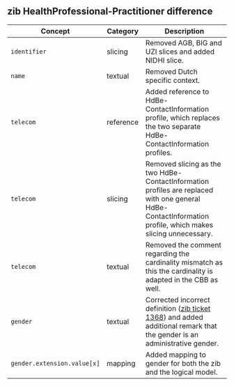 ## zib HealthProfessional-Practitioner difference

| Concept         | Category          | Description                             | 
|-----------------|-------------------|-----------------------------------------|
|`identifier` | slicing | Removed AGB, BIG and UZI slices and added NIDHI slice. |
|`name` | textual | Removed Dutch specific context. |
|`telecom` | reference | Added reference to HdBe-ContactInformation profile, which replaces the two separate HdBe-ContactInformation profiles. | 
|`telecom` | slicing | Removed slicing as the two HdBe-ContactInformation profiles are replaced with one general HdBe-ContactInformation profile, which makes slicing unnecessary. |
|`telecom` | textual | Removed the comment regarding the cardinality mismatch as this the cardinality is adapted in the CBB as well. | 
|`gender` | textual | Corrected incorrect definition ([zib ticket 1368](https://bits.nictiz.nl/browse/ZIB-1368)) and added additional remark that the gender is an administrative gender. |
|`gender.extension.value[x]` | mapping | Added mapping to gender for both the zib and the logical model. |